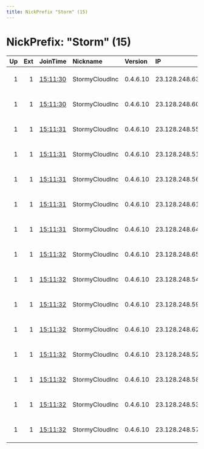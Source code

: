```yaml
---
title: NickPrefix "Storm" (15)
---
```


# NickPrefix: "Storm" (15)

|   Up |   Ext | JoinTime                                                                                              | Nickname       | Version   | IP            | AS            | CC   |   ORp |   Dirp | OS    | Contact                            |   eFamMembers |
|-----:|------:|:------------------------------------------------------------------------------------------------------|:---------------|:----------|:--------------|:--------------|:-----|------:|-------:|:------|:-----------------------------------|--------------:|
|    1 |     1 | [15:11:30](https://nusenu.github.io/OrNetStats/w/relay/68150AD734D9EF635534475BFC086C7957393D16.html) | StormyCloudInc | 0.4.6.10  | 23.128.248.63 | DATAIDEAS-LLC | us   |   443 |      0 | Linux | ContactInfo email:abuse stormyclou |            17 |
|    1 |     1 | [15:11:30](https://nusenu.github.io/OrNetStats/w/relay/F4A669C5CE98C6193A96A2E2F21D901D69AE4F99.html) | StormyCloudInc | 0.4.6.10  | 23.128.248.60 | DATAIDEAS-LLC | us   |   443 |      0 | Linux | ContactInfo email:abuse stormyclou |            17 |
|    1 |     1 | [15:11:31](https://nusenu.github.io/OrNetStats/w/relay/1FD3278BAB4AF53F6A909F6DB072BCEFC50F001A.html) | StormyCloudInc | 0.4.6.10  | 23.128.248.55 | DATAIDEAS-LLC | us   |   443 |      0 | Linux | ContactInfo email:abuse stormyclou |            17 |
|    1 |     1 | [15:11:31](https://nusenu.github.io/OrNetStats/w/relay/2A20F8E474ED326922926611046312F9012A1039.html) | StormyCloudInc | 0.4.6.10  | 23.128.248.51 | DATAIDEAS-LLC | us   |   443 |      0 | Linux | ContactInfo email:abuse stormyclou |            17 |
|    1 |     1 | [15:11:31](https://nusenu.github.io/OrNetStats/w/relay/CCC0DE257C56FCFEACFB0239D48F7460DCDA0B96.html) | StormyCloudInc | 0.4.6.10  | 23.128.248.56 | DATAIDEAS-LLC | us   |   443 |      0 | Linux | ContactInfo email:abuse stormyclou |            17 |
|    1 |     1 | [15:11:31](https://nusenu.github.io/OrNetStats/w/relay/E7A95410152EC24001884A910F3FF5C81AA52D42.html) | StormyCloudInc | 0.4.6.10  | 23.128.248.61 | DATAIDEAS-LLC | us   |   443 |      0 | Linux | ContactInfo email:abuse stormyclou |            17 |
|    1 |     1 | [15:11:31](https://nusenu.github.io/OrNetStats/w/relay/EF844B9424B002C54180CB786E6323C6044745EE.html) | StormyCloudInc | 0.4.6.10  | 23.128.248.64 | DATAIDEAS-LLC | us   |   443 |      0 | Linux | ContactInfo email:abuse stormyclou |            17 |
|    1 |     1 | [15:11:32](https://nusenu.github.io/OrNetStats/w/relay/226E9C2384648420EED8A3E863EAABB2EF477384.html) | StormyCloudInc | 0.4.6.10  | 23.128.248.65 | DATAIDEAS-LLC | us   |   443 |      0 | Linux | ContactInfo email:abuse stormyclou |            17 |
|    1 |     1 | [15:11:32](https://nusenu.github.io/OrNetStats/w/relay/3058098EB5BE28A8DE2984FBBAEC76B12DAD312C.html) | StormyCloudInc | 0.4.6.10  | 23.128.248.54 | DATAIDEAS-LLC | us   |   443 |      0 | Linux | ContactInfo email:abuse stormyclou |            17 |
|    1 |     1 | [15:11:32](https://nusenu.github.io/OrNetStats/w/relay/5F359C00B481B9DF0427CB09F1F32B78C28ECAB4.html) | StormyCloudInc | 0.4.6.10  | 23.128.248.59 | DATAIDEAS-LLC | us   |   443 |      0 | Linux | ContactInfo email:abuse stormyclou |            17 |
|    1 |     1 | [15:11:32](https://nusenu.github.io/OrNetStats/w/relay/7A3FF53E727429AC30BAAD1074F4EE5381F67A6F.html) | StormyCloudInc | 0.4.6.10  | 23.128.248.62 | DATAIDEAS-LLC | us   |   443 |      0 | Linux | ContactInfo email:abuse stormyclou |            17 |
|    1 |     1 | [15:11:32](https://nusenu.github.io/OrNetStats/w/relay/AAC8AAA8FA3B8DF73BF490D60E7C24E42D753C3F.html) | StormyCloudInc | 0.4.6.10  | 23.128.248.52 | DATAIDEAS-LLC | us   |   443 |      0 | Linux | ContactInfo email:abuse stormyclou |            17 |
|    1 |     1 | [15:11:32](https://nusenu.github.io/OrNetStats/w/relay/B98740838CC89CD6931FE4EB440150541D9C9A50.html) | StormyCloudInc | 0.4.6.10  | 23.128.248.58 | DATAIDEAS-LLC | us   |   443 |      0 | Linux | ContactInfo email:abuse stormyclou |            17 |
|    1 |     1 | [15:11:32](https://nusenu.github.io/OrNetStats/w/relay/D67C3E461EA44E46993B9BA4576E27F938947F62.html) | StormyCloudInc | 0.4.6.10  | 23.128.248.53 | DATAIDEAS-LLC | us   |   443 |      0 | Linux | ContactInfo email:abuse stormyclou |            17 |
|    1 |     1 | [15:11:32](https://nusenu.github.io/OrNetStats/w/relay/E0EB6A505C2798B70D17B066810318B3201B43DD.html) | StormyCloudInc | 0.4.6.10  | 23.128.248.57 | DATAIDEAS-LLC | us   |   443 |      0 | Linux | ContactInfo email:abuse stormyclou |            17 |
